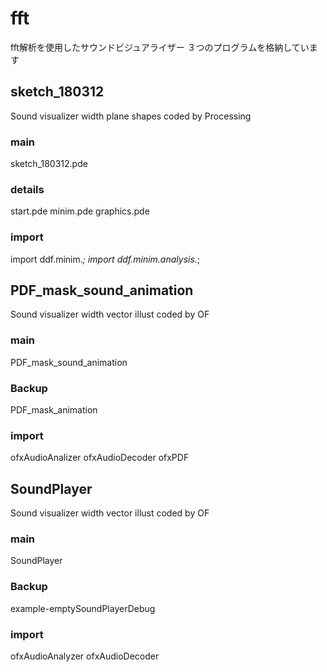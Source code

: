 # fft
fft解析を使用したサウンドビジュアライザー
３つのプログラムを格納しています

## sketch_180312
Sound visualizer
width plane shapes
coded by Processing 

### main
sketch_180312.pde

### details
start.pde
minim.pde
graphics.pde

### import
import ddf.minim.*;
import ddf.minim.analysis.*;


## PDF_mask_sound_animation
Sound visualizer
width vector illust
coded by OF

### main
PDF_mask_sound_animation

### Backup
PDF_mask_animation

### import
ofxAudioAnalizer
ofxAudioDecoder
ofxPDF


## SoundPlayer
Sound visualizer
width vector illust
coded by OF

### main
SoundPlayer

### Backup
example-emptySoundPlayerDebug

### import
ofxAudioAnalyzer
ofxAudioDecoder






